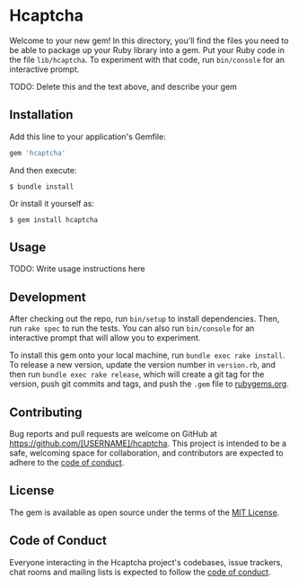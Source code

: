 # Hcaptcha

Welcome to your new gem! In this directory, you'll find the files you need to be able to package up your Ruby library into a gem. Put your Ruby code in the file `lib/hcaptcha`. To experiment with that code, run `bin/console` for an interactive prompt.

TODO: Delete this and the text above, and describe your gem

## Installation

Add this line to your application's Gemfile:

```ruby
gem 'hcaptcha'
```

And then execute:

    $ bundle install

Or install it yourself as:

    $ gem install hcaptcha

## Usage

TODO: Write usage instructions here

## Development

After checking out the repo, run `bin/setup` to install dependencies. Then, run `rake spec` to run the tests. You can also run `bin/console` for an interactive prompt that will allow you to experiment.

To install this gem onto your local machine, run `bundle exec rake install`. To release a new version, update the version number in `version.rb`, and then run `bundle exec rake release`, which will create a git tag for the version, push git commits and tags, and push the `.gem` file to [rubygems.org](https://rubygems.org).

## Contributing

Bug reports and pull requests are welcome on GitHub at https://github.com/[USERNAME]/hcaptcha. This project is intended to be a safe, welcoming space for collaboration, and contributors are expected to adhere to the [code of conduct](https://github.com/[USERNAME]/hcaptcha/blob/master/CODE_OF_CONDUCT.md).


## License

The gem is available as open source under the terms of the [MIT License](https://opensource.org/licenses/MIT).

## Code of Conduct

Everyone interacting in the Hcaptcha project's codebases, issue trackers, chat rooms and mailing lists is expected to follow the [code of conduct](https://github.com/[USERNAME]/hcaptcha/blob/master/CODE_OF_CONDUCT.md).
